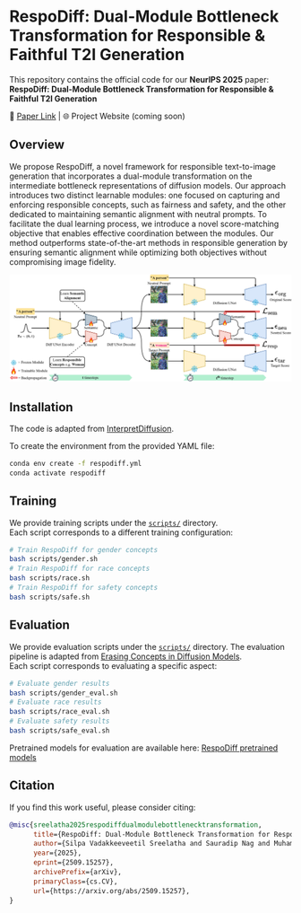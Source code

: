 # RespoDiff: Dual-Module Bottleneck Transformation for Responsible & Faithful T2I Generation

This repository contains the official code for our **NeurIPS 2025** paper:  **RespoDiff: Dual-Module Bottleneck Transformation for Responsible & Faithful T2I Generation**

📄 [Paper Link](https://www.arxiv.org/abs/2509.15257) | 🌐 Project Website (coming soon)


## Overview

 We propose RespoDiff, a novel framework for responsible text-to-image generation that incorporates a dual-module transformation on the intermediate bottleneck representations of diffusion models. Our approach introduces two distinct learnable modules: one focused on capturing and enforcing responsible concepts, such as fairness and safety, and the other dedicated to maintaining semantic alignment with neutral prompts. To facilitate the dual learning process, we introduce a novel score-matching objective that enables effective coordination between the modules. Our method outperforms state-of-the-art methods in responsible generation by ensuring semantic alignment while optimizing both objectives without compromising image fidelity.  

![RespoDiff Model Diagram](assets/model.jpg)


## Installation
The code is adapted from [InterpretDiffusion](https://github.com/hangligit/InterpretDiffusion).

To create the environment from the provided YAML file:

```bash
conda env create -f respodiff.yml
conda activate respodiff
```

## Training

We provide training scripts under the [`scripts/`](scripts/) directory.  
Each script corresponds to a different training configuration:

```bash
# Train RespoDiff for gender concepts
bash scripts/gender.sh
# Train RespoDiff for race concepts
bash scripts/race.sh
# Train RespoDiff for safety concepts
bash scripts/safe.sh
```

## Evaluation

We provide evaluation scripts under the [`scripts/`](scripts/) directory. The evaluation pipeline is adapted from  [Erasing Concepts in Diffusion Models](https://github.com/rohitgandikota/erasing).  
Each script corresponds to evaluating a specific aspect:

```bash
# Evaluate gender results
bash scripts/gender_eval.sh
# Evaluate race results
bash scripts/race_eval.sh
# Evaluate safety results
bash scripts/safe_eval.sh
```
Pretrained models for evaluation are available here: [RespoDiff pretrained models](https://drive.google.com/drive/folders/1nE7bz3t78jUyekoXQOEOGAXr04i-6jB8?usp=sharing)


## Citation

If you find this work useful, please consider citing:

```bibtex
@misc{sreelatha2025respodiffdualmodulebottlenecktransformation,
      title={RespoDiff: Dual-Module Bottleneck Transformation for Responsible & Faithful T2I Generation}, 
      author={Silpa Vadakkeeveetil Sreelatha and Sauradip Nag and Muhammad Awais and Serge Belongie and Anjan Dutta},
      year={2025},
      eprint={2509.15257},
      archivePrefix={arXiv},
      primaryClass={cs.CV},
      url={https://arxiv.org/abs/2509.15257}, 
}